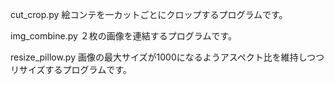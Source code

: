 cut_crop.py
絵コンテを一カットごとにクロップするプログラムです。

img_combine.py
２枚の画像を連結するプログラムです。

resize_pillow.py
画像の最大サイズが1000になるようアスペクト比を維持しつつリサイズするプログラムです。
